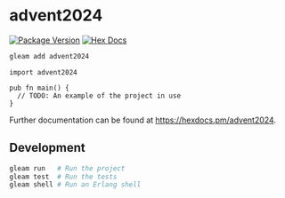 # advent2024

[![Package Version](https://img.shields.io/hexpm/v/advent2024)](https://hex.pm/packages/advent2024)
[![Hex Docs](https://img.shields.io/badge/hex-docs-ffaff3)](https://hexdocs.pm/advent2024/)

```sh
gleam add advent2024
```
```gleam
import advent2024

pub fn main() {
  // TODO: An example of the project in use
}
```

Further documentation can be found at <https://hexdocs.pm/advent2024>.

## Development

```sh
gleam run   # Run the project
gleam test  # Run the tests
gleam shell # Run an Erlang shell
```
